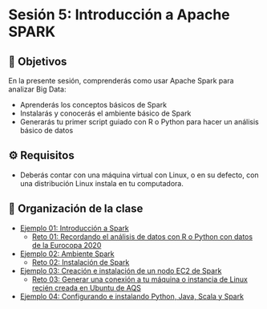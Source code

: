 
# Sesión 5: Introducción a Apache SPARK

## :dart: Objetivos

En la presente sesión, comprenderás como usar Apache Spark para analizar Big Data:

- Aprenderás los conceptos básicos de Spark
- Instalarás y conocerás el ambiente básico de Spark
- Generarás tu primer script guiado con R o Python para hacer un análisis básico de datos

## ⚙ Requisitos

+ Deberás contar con una máquina virtual con Linux, o en su defecto, con una distribución Linux instala en tu computadora.


## 📂 Organización de la clase

- [Ejemplo 01:  Introducción a Spark](./Ejemplo-01/README.md)
    - [Reto 01: Recordando el análisis de datos con R o Python con datos de la Eurocopa 2020](./Reto-01/README.md)
- [Ejemplo 02:  Ambiente Spark](./Ejemplo-02/README.md)
    - [Reto 02: Instalación de Spark](./Reto-02/README.md)
- [Ejemplo 03:  Creación e instalación de un nodo EC2 de Spark](./Ejemplo-03/README.md)
    - [Reto 03: Generar una conexión a tu máquina o instancia de Linux recién creada en Ubuntu de AQS](./Reto-03/README.md)
- [Ejemplo 04:  Configurando e instalando Python, Java, Scala y Spark](./Ejemplo-03/README.md)



